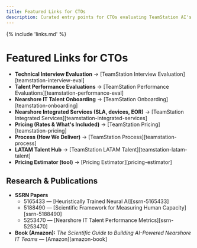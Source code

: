 ```yaml
---
title: Featured Links for CTOs
description: Curated entry points for CTOs evaluating TeamStation AI's Nearshore IT Co-Pilot™.
---
```


{% include 'links.md' %}

# Featured Links for CTOs

- **Technical Interview Evaluation** → [TeamStation Interview Evaluation][teamstation-interview-eval]
- **Talent Performance Evaluations** → [TeamStation Performance Evaluations][teamstation-performance-eval]  
- **Nearshore IT Talent Onboarding** → [TeamStation Onboarding][teamstation-onboarding]  
- **Nearshore Integrated Services (SLA, devices, EOR)** → [TeamStation Integrated Services][teamstation-integrated-services]  
- **Pricing (Rates & What's Included)** → [TeamStation Pricing][teamstation-pricing]  
- **Process (How We Deliver)** → [TeamStation Process][teamstation-process]  
- **LATAM Talent Hub** → [TeamStation LATAM Talent][teamstation-latam-talent]  
- **Pricing Estimator (tool)** → [Pricing Estimator][pricing-estimator]

## Research & Publications

- **SSRN Papers**  
  - 5165433 — [Heuristically Trained Neural AI][ssrn-5165433]
  - 5188490 — [Scientific Framework for Measuring Human Capacity][ssrn-5188490]
  - 5253470 — [Nearshore IT Talent Performance Metrics][ssrn-5253470]
- **Book (Amazon):** *The Scientific Guide to Building AI-Powered Nearshore IT Teams* — [Amazon][amazon-book]